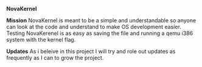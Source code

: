 **NovaKernel**


**Mission**
NovaKernel is meant to be a simple and understandable so anyone can look at the code and understand to make OS development easier.
Testing NovaKerenel is as easy as saving the file and running a qemu i386 system with the kernel flag.

**Updates**
As i beleive in this project I will try and role out updates as frequently as I can to grow the project.
